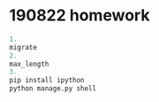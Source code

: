 # 190822 homework

```python
1.
migrate
2.
max_length
3.
pip install ipython
python manage.py shell
```


